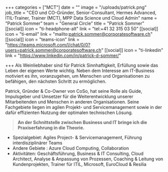 +++
categories = ["MCT"]
date = ""
image = "/uploads/patrick.png"
job_title = "CEO und CO-Gründer, Senior-Consultant, Hermes Advanced, ITIL-Trainer, Trainer (MCT), MPP Data Science und Cloud Admin"
name = "Patrick Sommer"
team = "General Circle"
title = "Patrick Sommer"
[[social]]
icon = "ti-headphone-alt"
link = "tel:+41 32 315 03 50"
[[social]]
icon = "ti-email"
link = "mailto:patrick.sommer@corporatesoftware.ch"
[[social]]
icon = "teams-icon"
link = "https://teams.microsoft.com/l/chat/0/0?users=patrick.sommer@corporatesoftware.ch"
[[social]]
icon = "ti-linkedin"
link = "https://www.linkedin.com/in/patrick-d-sommer/"

+++
Als Weinliebhaber sind für Patrick Sinnhaftigkeit, Erfüllung sowie das Leben der eigenen Werte wichtig. Neben dem Interesse am IT-Business motiviert es ihn, voranzugehen, um Menschen und Organisationen zu befähigen, den nächsten Schritt zu ermöglichen.

Patrick, Gründer & Co-Owner von CoSo, hat seine Rolle als Guide, Impulsgeber und Umsetzer für die Weiterentwicklung unserer Mitarbeitenden und Menschen in anderen Organisationen. Seine Fachgebiete liegen im agilen Projekt- und Servicemanagement sowie in der dafür effizienten Nutzung der optimalen technischen Lösung.

> **An der Schnittstelle zwischen Business und IT bringe ich die Praxiserfahrung in die Theorie.**

* Spezialgebiet: Agiles Project- & Servicemanagement, Führung interdisziplinärer Teams
* Andere Gebiete : Azure Cloud Computing, Collaboration
* Aktivitäten: Geschäftsführung, Business & IT Consulting, Cloud Architect, Analyse & Anpassung von Prozessen, Coaching & Leitung von Kundenprojekten, Trainer für ITIL, Microsoft, EuroCloud & Resilia